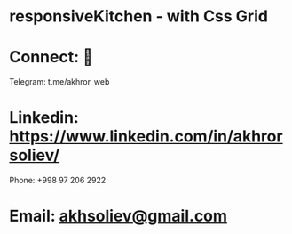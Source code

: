 # responsiveKitchen - with Css Grid 

# Connect: 🚩

Telegram:  t.me/akhror_web

# Linkedin:  https://www.linkedin.com/in/akhrorsoliev/

Phone:  +998 97 206 2922

# Email:  akhsoliev@gmail.com

